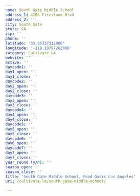 ```yaml
---
name: South Gate Middle School
address_1: 4100 Firestone Blvd
address_2: ''
city: South Gate
state: CA
zip: ''
phone: ''
latitude: '33.95337312000'
longitude: '-118.19797262000'
category: Cultivate LA
website: ''
active: ''
daycode1: ''
day1_open: ''
day1_close: ''
daycode2: ''
day2_open: ''
day2_close: ''
daycode3: ''
day3_open: ''
day3_close: ''
daycode4: ''
day4_open: ''
day4_close: ''
daycode5: ''
day5_open: ''
day5_close: ''
daycode6: ''
day6_open: ''
daycode7: ''
day7_open: ''
day7_close: ''
year_round (y/n): ''
season_open: ''
season_close: ''
title: 'South Gate Middle School, Food Oasis Los Angeles'
uri: /cultivate-la/south-gate-middle-school/

---
```

